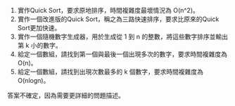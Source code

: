 

1. 實作Quick Sort，要求原地排序，時間複雜度最壞情況為 O(n^2)。
2. 實作一個改進版的Quick Sort，稱之為三路快速排序，要求比原來的Quick Sort更加快速。
3. 實作一個隨機數字生成器，用於生成從 1 到 n 的整數，將這些數字排序並輸出第 k 小的數字。
4. 給定一個數組，請找到第一個與最後一個出現多次的數字，要求時間複雜度為 O(n)。
5. 給定一個數組，請找到出現次數最多的 k 個數字，要求時間複雜度為 O(nlogn)。

答案不確定，因為需要更詳細的問題描述。
